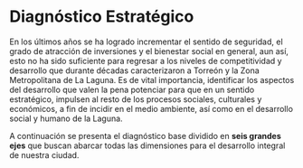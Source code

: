 
# Diagnóstico Estratégico

En los últimos años se ha logrado incrementar el sentido de seguridad, el grado de atracción de inversiones y el bienestar social en general, aun así, esto no ha sido suficiente para regresar a los niveles de competitividad y desarrollo que durante décadas caracterizaron a Torreón y la Zona Metropolitana de La Laguna. Es de vital importancia, identificar los aspectos del desarrollo que valen la pena potenciar para que en un sentido estratégico, impulsen al resto de los procesos sociales, culturales y económicos, a fin de incidir en el medio ambiente, así como en el desarrollo social y humano de la Laguna.

A continuación se presenta el diagnóstico base dividido en **seis grandes ejes** que buscan abarcar todas las dimensiones para el desarrollo integral de nuestra ciudad.
